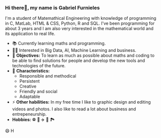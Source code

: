 ### Hi there👋, my name is Gabriel Furnieles

I'm a student of Matemathical Engineering with knowledge of programming in C, MatLab, HTML & CSS, Python, R and SQL. I've been programming for about 3 years and I am also very interested in the mathematical world and its application to real life.

- 📚 Currently learning maths and programming.
- 🙋‍♂️ Interested in Big Data, AI, Machine Learning and business.
- 🎯 **Objectives:** To learn as much as possible about maths and coding to be able to find solutions for people and develop the new tools and technologies of the future. 
- 🌱 **Characteristics:** 
    - Responsible and methodical 
    - Persistent
    - Creative
    - Friendly and social
    - Adaptable
- ⚡ **Other habilities:** In my free time I like to graphic design and editing videos and photos. I also like to read a lot about business and entrepeneurship.
- **Hobbies:** ⚽ 🎨 ✈️ 📖 🏞️
<p> 😄 H </p>
